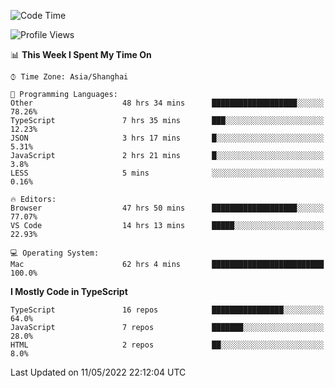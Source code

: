 <!--START_SECTION:waka-->
![Code Time](http://img.shields.io/badge/Code%20Time-0-blue)

![Profile Views](http://img.shields.io/badge/Profile%20Views-0-blue)

📊 **This Week I Spent My Time On** 

```text
⌚︎ Time Zone: Asia/Shanghai

💬 Programming Languages: 
Other                    48 hrs 34 mins      ███████████████████░░░░░░   78.26% 
TypeScript               7 hrs 35 mins       ███░░░░░░░░░░░░░░░░░░░░░░   12.23% 
JSON                     3 hrs 17 mins       █░░░░░░░░░░░░░░░░░░░░░░░░   5.31% 
JavaScript               2 hrs 21 mins       █░░░░░░░░░░░░░░░░░░░░░░░░   3.8% 
LESS                     5 mins              ░░░░░░░░░░░░░░░░░░░░░░░░░   0.16%

🔥 Editors: 
Browser                  47 hrs 50 mins      ███████████████████░░░░░░   77.07% 
VS Code                  14 hrs 13 mins      █████░░░░░░░░░░░░░░░░░░░░   22.93%

💻 Operating System: 
Mac                      62 hrs 4 mins       █████████████████████████   100.0%

```

**I Mostly Code in TypeScript** 

```text
TypeScript               16 repos            ████████████████░░░░░░░░░   64.0% 
JavaScript               7 repos             ███████░░░░░░░░░░░░░░░░░░   28.0% 
HTML                     2 repos             ██░░░░░░░░░░░░░░░░░░░░░░░   8.0%

```



 Last Updated on 11/05/2022 22:12:04 UTC
<!--END_SECTION:waka-->
